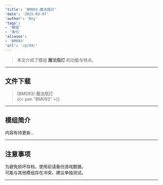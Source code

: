 ```yaml
---
'title': 'BM093-魔法瓶灯'
'date': '2025-03-07'
'author': 'Bny'
'tags':
- '模组'
- '美化'
'aliases':
- 'BM093'
'url': '/p/94/'
---
```


> 本文介绍了模组 **魔法瓶灯** 的功能与特点。

---

## 文件下载

> [BM093] 魔法瓶灯  
{{< pan "BM093" >}}  

---

## 模组简介

>  
内容有待更新...  

---

## 注意事项

>  
为避免损坏存档，使用前请备份游戏数据。  
可能与其他模组存在冲突，建议单独测试。  

---

